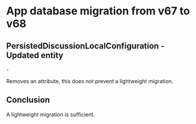 # App database migration from v67 to v68

## PersistedDiscussionLocalConfiguration - Updated entity

-<attribute name="rawDoFetchContentRichURLsMetadata" optional="YES" attributeType="Integer 64" usesScalarValueType="YES"/>

Removes an attribute, this does not prevent a lightweight migration.

## Conclusion

A lightweight migration is sufficient.
